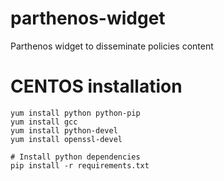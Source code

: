 # parthenos-widget
Parthenos widget to disseminate policies content 

# CENTOS installation
```
yum install python python-pip
yum install gcc
yum install python-devel
yum install openssl-devel

# Install python dependencies
pip install -r requirements.txt
```
